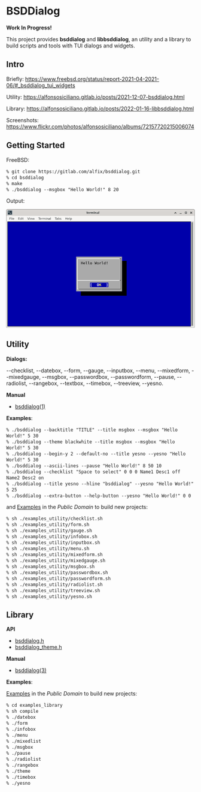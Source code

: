 # BSDDialog

**Work In Progress!**

This project provides **bsddialog** and **libbsddialog**, an utility and a
library to build scripts and tools with TUI dialogs and widgets.


## Intro

Briefly:
<https://www.freebsd.org/status/report-2021-04-2021-06/#_bsddialog_tui_widgets>

Utility:
<https://alfonsosiciliano.gitlab.io/posts/2021-12-07-bsddialog.html>

Library:
<https://alfonsosiciliano.gitlab.io/posts/2022-01-16-libbsddialog.html>

Screenshots:
<https://www.flickr.com/photos/alfonsosiciliano/albums/72157720215006074>


## Getting Started

FreeBSD:

```
% git clone https://gitlab.com/alfix/bsddialog.git
% cd bsddialog
% make
% ./bsddialog --msgbox "Hello World!" 8 20
```

Output:

![screenshot](screenshot.png)


## Utility

**Dialogs:**

--checklist, --datebox, --form, --gauge, --inputbox, --menu, --mixedform,
--mixedgauge, --msgbox, --passwordbox, --passwordform, --pause, --radiolist,
--rangebox, --textbox, --timebox, --treeview, --yesno.

**Manual**

 - [bsddialog(1)](https://alfonsosiciliano.gitlab.io/posts/2022-01-26-manual-bsddialog.html)


**Examples**:

```
% ./bsddialog --backtitle "TITLE" --title msgbox --msgbox "Hello World!" 5 30
% ./bsddialog --theme blackwhite --title msgbox --msgbox "Hello World!" 5 30
% ./bsddialog --begin-y 2 --default-no --title yesno --yesno "Hello World!" 5 30
% ./bsddialog --ascii-lines --pause "Hello World!" 8 50 10
% ./bsddialog --checklist "Space to select" 0 0 0 Name1 Desc1 off Name2 Desc2 on
% ./bsddialog --title yesno --hline "bsddialog" --yesno "Hello World!" 5 25
% ./bsddialog --extra-button --help-button --yesno "Hello World!" 0 0
```

and [Examples](https://gitlab.com/alfix/bsddialog/-/tree/main/examples_utility)
in the _Public Domain_ to build new projects:
```
% sh ./examples_utility/checklist.sh
% sh ./examples_utility/form.sh
% sh ./examples_utility/gauge.sh
% sh ./examples_utility/infobox.sh
% sh ./examples_utility/inputbox.sh
% sh ./examples_utility/menu.sh
% sh ./examples_utility/mixedform.sh
% sh ./examples_utility/mixedgauge.sh
% sh ./examples_utility/msgbox.sh
% sh ./examples_utility/passwordbox.sh
% sh ./examples_utility/passwordform.sh
% sh ./examples_utility/radiolist.sh
% sh ./examples_utility/treeview.sh
% sh ./examples_utility/yesno.sh
```

## Library

**API**

 - [bsddialog.h](https://gitlab.com/alfix/bsddialog/-/blob/main/lib/bsddialog.h)
 - [bsddialog\_theme.h](https://gitlab.com/alfix/bsddialog/-/blob/main/lib/bsddialog_theme.h)


**Manual**

 - [bsddialog(3)](https://alfonsosiciliano.gitlab.io/posts/2022-01-15-manual-libbsddialog.html)


**Examples**:

[Examples](https://gitlab.com/alfix/bsddialog/-/tree/main/examples_library)
in the _Public Domain_ to build new projects:
```
% cd examples_library
% sh compile
% ./datebox
% ./form
% ./infobox
% ./menu
% ./mixedlist
% ./msgbox
% ./pause
% ./radiolist
% ./rangebox
% ./theme
% ./timebox
% ./yesno
```
 
